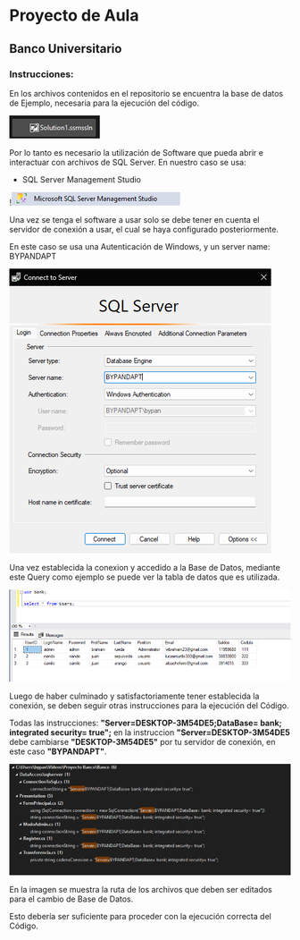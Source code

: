 # Proyecto de Aula
## Banco Universitario

### Instrucciones:

En los archivos contenidos en el repositorio se encuentra la base de datos de Ejemplo, necesaria para la ejecución del código.

![alt text](image.png)

Por lo tanto es necesario la utilización de Software que pueda abrir e interactuar con archivos de SQL Server.
En nuestro caso se usa: 
* SQL Server Management Studio


!![alt text](image-1.png)

Una vez se tenga el software a usar solo se debe tener en cuenta el servidor de conexión a usar, el cual se haya configurado posteriormente.

En este caso se usa una Autenticación de Windows, y un server name: BYPANDAPT

![alt text](image-2.png)

Una vez establecida la conexion y accedido a la Base de Datos, mediante este Query como ejemplo se puede ver la tabla de datos que es utilizada.

![alt text](image-3.png)

Luego de haber culminado y satisfactoriamente tener establecida la conexión, se deben seguir otras instrucciones para la ejecución del Código.


Todas las instrucciones: **"Server=DESKTOP-3M54DE5;DataBase= bank; integrated security= true";**
en la instruccion **"Server=DESKTOP-3M54DE5** debe cambiarse **"DESKTOP-3M54DE5"** por tu servidor de conexión, en este caso **"BYPANDAPT"**.

![alt text](image-6.png)

En la imagen se muestra la ruta de los archivos que deben ser editados para el cambio de Base de Datos.

Esto debería ser suficiente para proceder con la ejecución correcta del Código.




